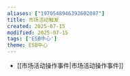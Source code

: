 ```yaml
---
aliases: ["1970548946392602087"]
title: 市场活动触发
created: 2025-07-15
modified: 2025-07-15
tags: ['ESB中心']
theme: ESB中心
---
```


- [[市场活动操作事件|市场活动操作事件]]